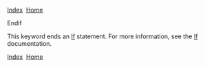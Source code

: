 [Index](index.html)  [Home](getting-started_home.html)

Endif

This keyword ends an [If](4gl_if.html) statement. For more information, see the [If](4gl_if.html) documentation.

  

[Index](index.html)  [Home](getting-started_home.html)